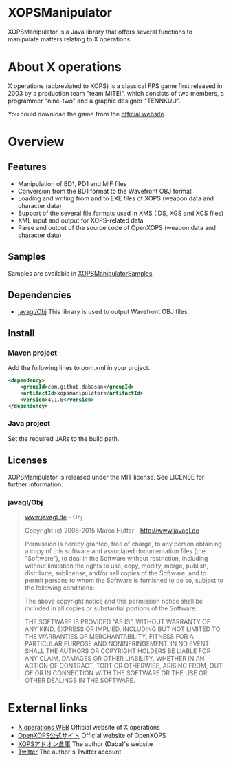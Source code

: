 # XOPSManipulator

XOPSManipulator is a Java library that offers several functions to manipulate matters relating to X operations.

# About X operations

X operations (abbreviated to XOPS) is a classical FPS game first released in 2003 by a production team "team MITEI", which consists of two members, a programmer "nine-two" and a graphic designer "TENNKUU".

You could download the game from the [official website](https://hp.vector.co.jp/authors/VA022962/xops/).

# Overview

## Features

- Manipulation of BD1, PD1 and MIF files
- Conversion from the BD1 format to the Wavefront OBJ format
- Loading and writing from and to EXE files of XOPS (weapon data and character data)
- Support of the several file formats used in XMS (IDS, XGS and XCS files)
- XML input and output for XOPS-related data
- Parse and output of the source code of OpenXOPS (weapon data and character data)

## Samples

Samples are available in [XOPSManipulatorSamples](https://github.com/Dabasan/XOPSManipulatorSamples).

## Dependencies

- [javagl/Obj](https://github.com/javagl/Obj)
  This library is used to output Wavefront OBJ files.

## Install

### Maven project

Add the following lines to pom.xml in your project.

```xml
<dependency>
	<groupId>com.github.dabasan</groupId>
	<artifactId>xopsmanipulator</artifactId>
	<version>4.1.0</version>
</dependency>
```

### Java project

Set the required JARs to the build path.  

## Licenses

XOPSManipulator is released under the MIT license. See LICENSE for further information.

### javagl/Obj

> www.javagl.de - Obj
>
> Copyright (c) 2008-2015 Marco Hutter - http://www.javagl.de
>
> Permission is hereby granted, free of charge, to any person
> obtaining a copy of this software and associated documentation
> files (the "Software"), to deal in the Software without
> restriction, including without limitation the rights to use,
> copy, modify, merge, publish, distribute, sublicense, and/or sell
> copies of the Software, and to permit persons to whom the
> Software is furnished to do so, subject to the following
> conditions:
>
> The above copyright notice and this permission notice shall be
> included in all copies or substantial portions of the Software.
>
> THE SOFTWARE IS PROVIDED "AS IS", WITHOUT WARRANTY OF ANY KIND,
> EXPRESS OR IMPLIED, INCLUDING BUT NOT LIMITED TO THE WARRANTIES
> OF MERCHANTABILITY, FITNESS FOR A PARTICULAR PURPOSE AND
> NONINFRINGEMENT. IN NO EVENT SHALL THE AUTHORS OR COPYRIGHT
> HOLDERS BE LIABLE FOR ANY CLAIM, DAMAGES OR OTHER LIABILITY,
> WHETHER IN AN ACTION OF CONTRACT, TORT OR OTHERWISE, ARISING
> FROM, OUT OF OR IN CONNECTION WITH THE SOFTWARE OR THE USE OR
> OTHER DEALINGS IN THE SOFTWARE.

# External links

- [X operations WEB](https://hp.vector.co.jp/authors/VA022962/xops/)
  Official website of X operations
- [OpenXOPS公式サイト](http://openxops.net/)
  Official website of OpenXOPS
- [XOPSアドオン倉庫](https://sites.google.com/site/xopsaddonwarehouse/home)
  The author (Daba)'s website
- [Twitter](https://twitter.com/Daxie_tksm6)
  The author's Twitter account

